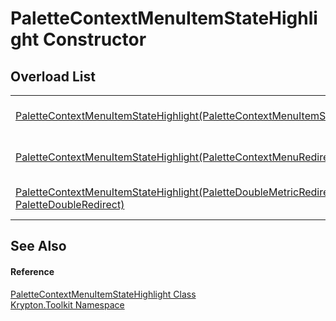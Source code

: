 # PaletteContextMenuItemStateHighlight Constructor


## Overload List
<table>
<tr>
<td><a href="d21bed8f-3149-f007-525a-c047327e1176.md">PaletteContextMenuItemStateHighlight(PaletteContextMenuItemStateRedirect)</a></td>
<td>Initialize a new instance of the PaletteContextMenuItemStateHighlight class.</td></tr>
<tr>
<td><a href="851dcf68-605f-7e2b-af42-118bd85717a2.md">PaletteContextMenuItemStateHighlight(PaletteContextMenuRedirect)</a></td>
<td>Initialize a new instance of the PaletteContextMenuItemStateHighlight class.</td></tr>
<tr>
<td><a href="57029d7d-9ab1-de45-1fe8-2749c14117ab.md">PaletteContextMenuItemStateHighlight(PaletteDoubleMetricRedirect, PaletteDoubleRedirect)</a></td>
<td>Initialize a new instance of the PaletteContextMenuItemStateHighlight class.</td></tr>
</table>

## See Also


#### Reference
<a href="8c6b4bae-44e1-c768-71e8-a2fdcf847b52.md">PaletteContextMenuItemStateHighlight Class</a>  
<a href="79d2eac2-21f4-54ff-7552-b20c33c30600.md">Krypton.Toolkit Namespace</a>  
